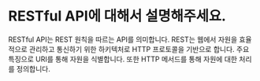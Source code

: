 # RESTful API에 대해서 설명해주세요.

RESTful API는 REST 원칙을 따르는 API를 의미합니다.
REST는 웹에서 자원을 효율적으로 관리하고 통신하기 위한 하키텍처로 HTTP 프로토콜을 기반으로 합니다.
주요 특징으로 URI를 통해 자원을 식별합니다.
또한 HTTP 메서드를 통해 자원에 대한 처리를 정의합니다.
